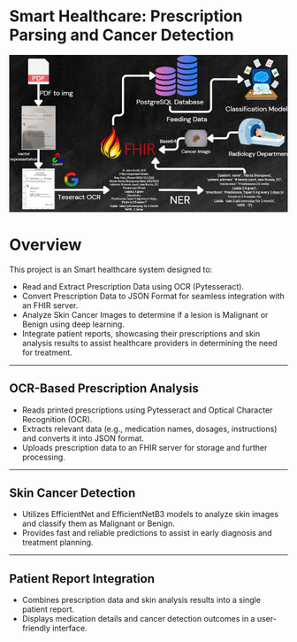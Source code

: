 # Smart Healthcare: Prescription Parsing and Cancer Detection

<p align="center">
<img src="Project_Cycle of Smart Healthcare to Analyze Prescriptions and Predictions on Skin Cancer Images.jpeg?raw=true" alt="Smart Healthcare" width="600">
</p>

# Overview
This project is an Smart healthcare system designed to:

- Read and Extract Prescription Data using OCR (Pytesseract).
- Convert Prescription Data to JSON Format for seamless integration with an FHIR server.
- Analyze Skin Cancer Images to determine if a lesion is Malignant or Benign using deep learning.
- Integrate patient reports, showcasing their prescriptions and skin analysis results to assist healthcare providers in determining the need for treatment.

-----------------------------------------------------------------------------
<h2>OCR-Based Prescription Analysis</h2>

- Reads printed prescriptions using Pytesseract and Optical Character Recognition (OCR).
- Extracts relevant data (e.g., medication names, dosages, instructions) and converts it into JSON format.
- Uploads prescription data to an FHIR server for storage and further processing.

----------------------------------------------------------------------------
<h2>Skin Cancer Detection</h2>

- Utilizes EfficientNet and EfficientNetB3 models to analyze skin images and classify them as Malignant or Benign.
- Provides fast and reliable predictions to assist in early diagnosis and treatment planning.

----------------------------------------------------------------------------
<h2>Patient Report Integration</h2>

- Combines prescription data and skin analysis results into a single patient report.
- Displays medication details and cancer detection outcomes in a user-friendly interface.
